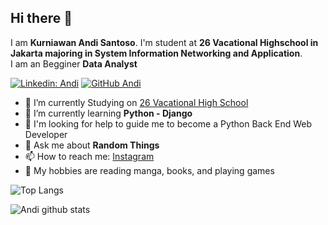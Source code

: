 ## Hi there 👋

I am **Kurniawan Andi Santoso**. I'm student at **26 Vacational Highschool in Jakarta majoring in System Information Networking and Application**.  
I am an Begginer **Data Analyst**

[![Linkedin: Andi](https://img.shields.io/badge/-Kurniawan-blue?style=flat-square&logo=Linkedin&logoColor=white&link=https://www.linkedin.com/in/kurniawan-andi-20b5b0195/)](https://www.linkedin.com/in/kurniawan-andi-20b5b0195/)
[![GitHub Andi](https://img.shields.io/github/followers/Andi2809?label=follow&style=social)](https://github.com/Andi2809)



- 🔭 I’m currently Studying on [26 Vacational High School](https://www.google.com/maps/place/SMK+Negeri+26+Jakarta/@-6.1945788,106.8873142,15z/data=!4m5!3m4!1s0x0:0xa4012b68ec698d4e!8m2!3d-6.1945788!4d106.8873142)
- 🌱 I’m currently learning **Python - Django**
- 🤔 I'm looking for help to guide me to become a Python Back End Web Developer
- 💬 Ask me about **Random Things**
- 📫 How to reach me: [Instagram](https://www.instagram.com/andi_2809/)
- 📖 My hobbies are reading manga, books, and playing games

![Top Langs](https://github-readme-stats.vercel.app/api/top-langs/?username=andi2809&layout=compact&theme=dark&hide_border=true)

![Andi github stats](https://github-readme-stats.vercel.app/api?username=andi2809&show_icons=true&hide_border=true&theme=dark)
